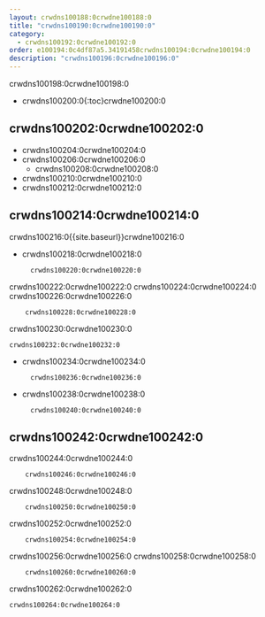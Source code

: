 ```yaml
---
layout: crwdns100188:0crwdne100188:0
title: "crwdns100190:0crwdne100190:0"
category:
  - crwdns100192:0crwdne100192:0
order: e100194:0c4df87a5.34191458crwdns100194:0crwdne100194:0
description: "crwdns100196:0crwdne100196:0"
---
```

crwdns100198:0crwdne100198:0

- crwdns100200:0{:toc}crwdne100200:0

## crwdns100202:0crwdne100202:0

- crwdns100204:0crwdne100204:0
- crwdns100206:0crwdne100206:0 
  - crwdns100208:0crwdne100208:0
- crwdns100210:0crwdne100210:0
- crwdns100212:0crwdne100212:0

## crwdns100214:0crwdne100214:0

crwdns100216:0{{site.baseurl}}crwdne100216:0

- crwdns100218:0crwdne100218:0

        crwdns100220:0crwdne100220:0
    

crwdns100222:0crwdne100222:0 crwdns100224:0crwdne100224:0 crwdns100226:0crwdne100226:0

        crwdns100228:0crwdne100228:0
    

crwdns100230:0crwdne100230:0

    crwdns100232:0crwdne100232:0
    

- crwdns100234:0crwdne100234:0

        crwdns100236:0crwdne100236:0
    

- crwdns100238:0crwdne100238:0

        crwdns100240:0crwdne100240:0
    

## crwdns100242:0crwdne100242:0

crwdns100244:0crwdne100244:0

        crwdns100246:0crwdne100246:0
    

crwdns100248:0crwdne100248:0

        crwdns100250:0crwdne100250:0
    

crwdns100252:0crwdne100252:0

        crwdns100254:0crwdne100254:0
    

crwdns100256:0crwdne100256:0 crwdns100258:0crwdne100258:0

        crwdns100260:0crwdne100260:0
    

crwdns100262:0crwdne100262:0

    crwdns100264:0crwdne100264:0